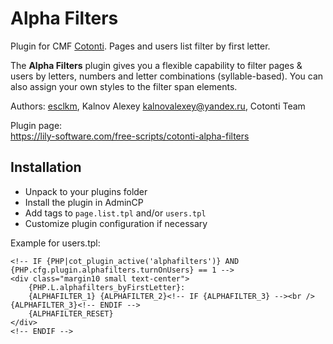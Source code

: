 Alpha Filters
============

Plugin for CMF [Cotonti](https://www.cotonti.com). Pages and users list filter by first 
letter.

The **Alpha Filters** plugin gives you a flexible capability to filter pages & users by letters, 
numbers and letter combinations (syllable-based). You can also assign your own styles to the 
filter span elements.

Authors: [esclkm](https://www.cotonti.com/users/esclkm), Kalnov Alexey <kalnovalexey@yandex.ru>,
Cotonti Team

Plugin page:  
https://lily-software.com/free-scripts/cotonti-alpha-filters

## Installation

- Unpack to your plugins folder
- Install the plugin in AdminCP
- Add tags to `page.list.tpl` and/or `users.tpl`
- Customize plugin configuration if necessary

Example for users.tpl:
```
<!-- IF {PHP|cot_plugin_active('alphafilters')} AND {PHP.cfg.plugin.alphafilters.turnOnUsers} == 1 -->
<div class="margin10 small text-center">
    {PHP.L.alphafilters_byFirstLetter}:
    {ALPHAFILTER_1} {ALPHAFILTER_2}<!-- IF {ALPHAFILTER_3} --><br />{ALPHAFILTER_3}<!-- ENDIF -->
    {ALPHAFILTER_RESET}
</div>
<!-- ENDIF -->
```